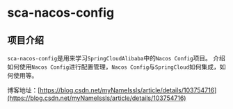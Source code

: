 # sca-nacos-config
## 项目介绍
`sca-nacos-config`是用来学习`SpringCloudAlibaba`中的`Nacos Config`项目。
介绍如何使用`Nacos Config`进行配置管理，`Nacos Config`与`SpringCloud`如何集成，如何使用等。

博客地址：[https://blog.csdn.net/myNameIssls/article/details/103754716](https://blog.csdn.net/myNameIssls/article/details/103754716)



